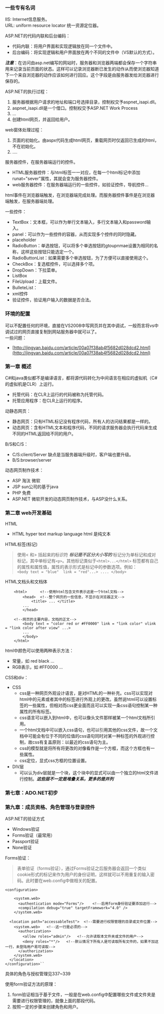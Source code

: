 ### 一些专有名词
IIS: Internet信息服务。      
URL: uniform resource locator 统一资源定位器。


ASP.NET的代码内联和后台编码：
-	代码内联：将用户界面和实现逻辑放在同一个文件中。
-	后台编码：将实现逻辑和用户界面放在两个不同的文件中（VS默认的方式）。

***注意***：在访问由asp.net编写的网站时，服务器和浏览器两端都会保存一个字符串用来记录当前页面的状态。这样可以记录浏览器断已发生的动作从而使浏览器知道下一个来自浏览器的动作应该如何进行回应。这个字段是由服务器发给浏览器进行保存的。

ASP.NET的执行过程：
1.	服务器根据用户请求的地址和端口号选择目录，控制权交予aspnet_isapi.dll。
2.	aspnet_isapi.dll是一个借口。控制权交予ASP.NET Work Process
3.	...
8.	创建html网页，并返回给用户。

web窗体处理过程：
1.	页面的初始化。由aspx代码生成html网页，重载网页时仅返回已生成的html，不在初始化。
2.	....

服务器控件，在服务器端运行的控件。
-	HTML服务器控件：与html标签一一对应，在每一个html标记中添加runat="sever"属性，其就会变为服务器控件。
-	web服务器控件：在服务器端运行的一些控件，如验证控件，导航控件...

html事件在浏览器端触发，在浏览器端完成处理。而服务器控件事件是在浏览器端触发，在服务器端处理。


一些控件：
-	TextBox：文本框，可以作为单行文本输入，多行文本输入和password输入。
-	panel：可以作为一些控件的容器，从而实现多个控件的同时隐藏。
-	placeholder
-	RadioButton：单选按钮，可以将多个单选按钮的gtoupnmae设置为相同的名称，这样这些按钮只能选定一个。
-	RadioButtonList：如果需要多个单选按钮，为了方便可以直接使用这个。
-	CheckBox：复选框控件，可以选择多个项。
-	DropDown：下拉菜单。
-	ListBox
-	FileUpload：上载文件。
-	BulleteList：
-	xml控件
-	验证控件，验证用户输入的数据是否合法。

### 环境的配置
可以不配置任何的环境，直接在VS2008中写网页并在其中调试，一般而言将vs中调试过的网页直接复制到网站服务器中就可以了。     
一些问题：
-	[http://jingyan.baidu.com/article/00a07f38ab4f5682d028dcd2.html](http://jingyan.baidu.com/article/00a07f38ab4f5682d028dcd2.html)	

### 第一章 概述
C#和java类似都不是编译语言，都将源代码转化为中间语言在相应的虚拟机（C#的虚拟机是CLR）上运行。    
-	托管代码：在CLR上运行的代码被称为托管代码。
-	托管应用程序：在CLR上运行的程序。

动静态网页：
-	静态网页：只有HTML标记没有程序代码，所有人的访问结果都是一样的。
-	动态网页：含有HTML文本和程序代码，不同的请求服务器会执行代码来生成不同的HTML返回给不同的用户。

B/S和C/S：
-	C/S:client/Server 缺点是当服务器端升级时，客户端也要升级。
-	B/S:browser/server 

动态网页制作技术：
-	ASP  淘汰  微软
-	JSP  sun公司的基于java
-	PHP  免费
-	ASP.NET 微软开发的动态网页制作技术，与ASP没什么关系。

### 第二章 web开发基础
HTML 
-	HTML hyper text markup language  html 是纯文本

HTML标签(标记)
> 使用< 和> 括起来的标识符   ***标记是不区分大小写的***
> 标记分为单标记和成对标记，其中单标记有`<p>`。其他标记类似于`<html>...</html>`
> 标签都有自己的属性和属性值，属性的表示形式是标记中的参数选项。例如：        
> `<body text = "blue"  link = "red"...> .... </body>`              

HTML文档头和文档体
```
	<html>      <!--使用html包含文件表示这是一个html文档-->
		<head>  <!--整个网页的一些信息，不显示在浏览器正文-->
			<title> ... </title>
		...
		</head>

	<!--网页的主要内容，文档的正文-->
		<body text = "color red or #FF0000" link = "link color" vlink = "link color after view" ...>  
		...
		</body>
	</html>
```

html中颜色可以使用两种表示方法：
-	常量，如  red  black ...
-	RGB表示，如  #FF0000 ...

CSS和div：
-	CSS
	-	css是一种网页外观设计语言，是对HTML的一种补充。css可以实现对html中的元素或者其中的标签进行外观上的更改。虽然说html可以设置标签的一些属性，但相对而css更全面而且可以实现一条css语句控制某一种属性的所有标签。        
	-	css语言可以嵌入到html中，也可以像头文件那样被某一个html文档所引用。
	-	一个html文档中可以嵌入css语句，也可以引用其他的css文件，故一个文档中可能会有位于不同的位值的css语句同时对某一种标签的外观进行控制，故css有复盖原则：以最近的css语句为主。
	-	css的模型就是将所有将更改的对像看作是一个方框，而这个方框也有一些属性。
	-	css定位，显式css方框的位置设置。
-	DIV层
	-	可以认为div层就是一个块，这个块中的显式可以由一个独立的html文件进行控制。***这些层不一定是堆叠关系，更多的是并列***




### 第七章：ADO.NET初步


### 第九章：成员资格、角色管理与登录控件
ASP.NET的验证方式
-	Windows验证
-	Forms验证（最常用）
-	Passport验证
-	None验证

Forms验证：
> 表单验证（forms验证），通过Forms验证之后服务器会返回一个类似cookie形式的标记来作为用户的身份证明，这样就可以不用重复的输入密码。此时要在web.config中做相关的配置。

```
<configuration>

    <system.web>
      <authentication mode="Forms"/>    <!--启用form身份验证要添加这行-->
      <compilation debug="true" targetFramework="4.0" />
    </system.web>

  <location path="accessableTest">  <!--需要进行权限管理的目录或文件位置-->
    <system.web>   <!--这一行是必须的-->
      <authorization>
        <allow roles="admin"/>   <!--允许读取本文件夹或文件的用户-->
        <deny roles="*"/>   <!--默认情况下所有人是可读取所有文件的，如果不加这一行，未登陆用户易可读取-->
      </authorization>
    </system.web>
  </location>
</configuration>``
```
具体的角色与授权管理见337~339

使用form验证方法的原理：
1.	form验证相当于基于文件，一般是在web.config中配置哪些文件或文件夹是需要进行权限管理的，就像上面的那段代码。
2.	按照一定的步骤来创建角色和用户。

